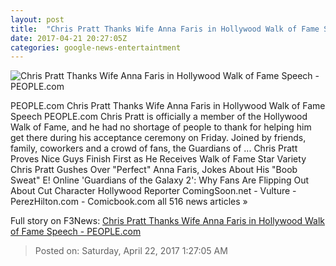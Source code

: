 ```yaml
---
layout: post
title:  "Chris Pratt Thanks Wife Anna Faris in Hollywood Walk of Fame Speech - PEOPLE.com"
date: 2017-04-21 20:27:05Z
categories: google-news-entertaintment
---
```


![Chris Pratt Thanks Wife Anna Faris in Hollywood Walk of Fame Speech - PEOPLE.com](http://i1.wp.com/peopledotcom.files.wordpress.com/2017/04/chris-pratt-1.jpg?crop=30px%2C0px%2C1940px%2C1455px&resize=660%2C495&ssl=1)

PEOPLE.com Chris Pratt Thanks Wife Anna Faris in Hollywood Walk of Fame Speech PEOPLE.com Chris Pratt is officially a member of the Hollywood Walk of Fame, and he had no shortage of people to thank for helping him get there during his acceptance ceremony on Friday. Joined by friends, family, coworkers and a crowd of fans, the Guardians of ... Chris Pratt Proves Nice Guys Finish First as He Receives Walk of Fame Star Variety Chris Pratt Gushes Over "Perfect" Anna Faris, Jokes About His "Boob Sweat" E! Online 'Guardians of the Galaxy 2': Why Fans Are Flipping Out About Cut Character Hollywood Reporter ComingSoon.net - Vulture - PerezHilton.com - Comicbook.com all 516 news articles »


Full story on F3News: [Chris Pratt Thanks Wife Anna Faris in Hollywood Walk of Fame Speech - PEOPLE.com](http://www.f3nws.com/n/2C3zKE)

> Posted on: Saturday, April 22, 2017 1:27:05 AM

